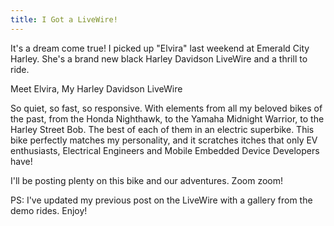 ```yaml
---
title: I Got a LiveWire!
---
```


It's a dream come true! I picked up "Elvira" last weekend at Emerald City Harley. She's a brand new black Harley Davidson LiveWire and a thrill to ride.



Meet Elvira, My Harley Davidson LiveWire



So quiet, so fast, so responsive. With elements from all my beloved bikes of the past, from the Honda Nighthawk, to the Yamaha Midnight Warrior, to the Harley Street Bob. The best of each of them in an electric superbike. This bike perfectly matches my personality, and it scratches itches that only EV enthusiasts, Electrical Engineers and Mobile Embedded Device Developers have!



I'll be posting plenty on this bike and our adventures. Zoom zoom!



PS: I've updated my previous post on the LiveWire with a gallery from the demo rides. Enjoy!
